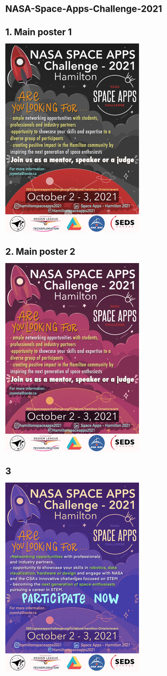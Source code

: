 # NASA-Space-Apps-Challenge-2021


# 1. Main poster 1

<img src="/IMG_0896.jpg" width="420" height="594">

# 2. Main poster 2

<img src="/IMG_0898.jpeg" width="420" height="594">


# 3

<img src="/IMG_0897.jpg" width="420" height="594">
